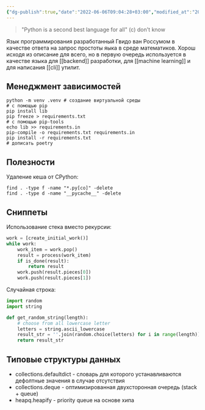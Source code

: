 ```yaml
---
{"dg-publish":true,"date":"2022-06-06T09:04:28+03:00","modified_at":"2023-03-27T11:47:02+04:00","permalink":"/python/","dgPassFrontmatter":true}
---
```



> "Python is a second best language for all" (c) don't know

Язык программирования разработанный Гвидо ван Россумом в качестве ответа на запрос простоты яыка в среде математиков.
Хорош исходя из описание для всего, но в первую очередь используется в качестве языка для [[backend]] разработки, для [[machine learning]] и для написания [[cli]] утилит.

## Менеджмент зависимостей

```shell
python -m venv .venv # создание виртуальной среды
# с помощью pip
pip install lib
pip freeze > requirements.txt
# с помощью pip-tools
echo lib >> requirements.in
pip-compile -o requirements.txt requirements.in
pip install -r requirements.txt
# дописать poetry
```

## Полезности

Удаление кеша от CPython:

```shell
find . -type f -name "*.py[co]" -delete
find . -type d -name "__pycache__" -delete
```

## Сниппеты

Использование стека вместо рекурсии:
```python
work = [create_initial_work()]
while work:
    work_item = work.pop()
    result = process(work_item)
    if is_done(result):
        return result
    work.push(result.pieces[0])
    work.push(result.pieces[1])
```

Случайная строка:
```python
import random
import string

def get_random_string(length):
    # choose from all lowercase letter
    letters = string.ascii_lowercase
    result_str = ''.join(random.choice(letters) for i in range(length))
    return result_str
```

## Типовые структуры данных

- collections.defaultdict - словарь для которого устанавливаются дефолтные значения в случае отсутствия
- collections.deque - оптимизированная двухсторонная очередь (stack + queue)
- heapq.heapify - priority queue на основе хипа
